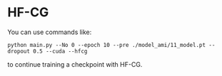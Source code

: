 # HF-CG
You can use commands like:

```
python main.py --No 0 --epoch 10 --pre ./model_ami/11_model.pt --dropout 0.5 --cuda --hfcg
```

to continue training a checkpoint with HF-CG.
